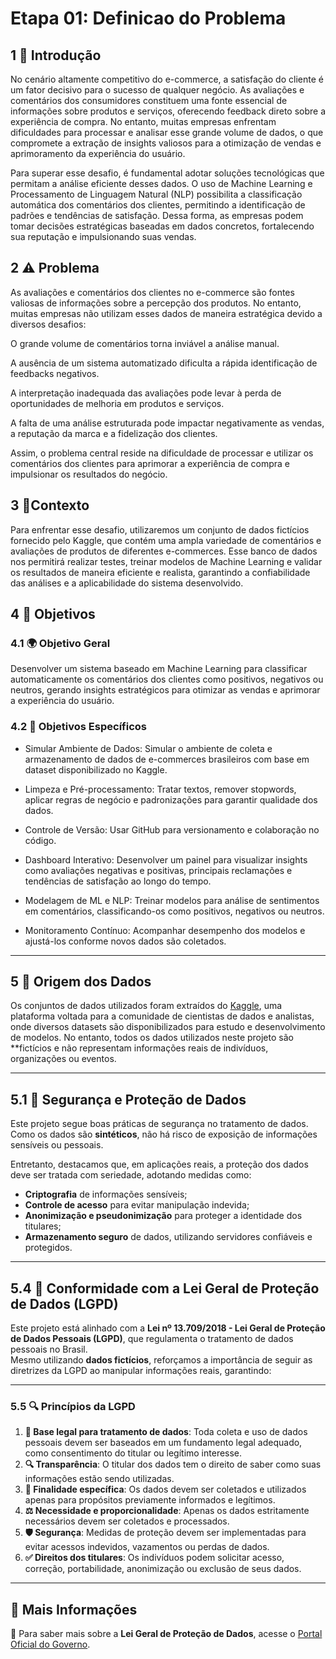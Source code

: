 # Etapa 01: Definicao do Problema

## 1 📖 Introdução 

No cenário altamente competitivo do e-commerce, a satisfação do cliente é um fator decisivo para o sucesso de qualquer negócio. As avaliações e comentários dos consumidores constituem uma fonte essencial de informações sobre produtos e serviços, oferecendo feedback direto sobre a experiência de compra. No entanto, muitas empresas enfrentam dificuldades para processar e analisar esse grande volume de dados, o que compromete a extração de insights valiosos para a otimização de vendas e aprimoramento da experiência do usuário. 

Para superar esse desafio, é fundamental adotar soluções tecnológicas que permitam a análise eficiente desses dados. O uso de Machine Learning e Processamento de Linguagem Natural (NLP) possibilita a classificação automática dos comentários dos clientes, permitindo a identificação de padrões e tendências de satisfação. Dessa forma, as empresas podem tomar decisões estratégicas baseadas em dados concretos, fortalecendo sua reputação e impulsionando suas vendas. 

## 2 ⚠️ Problema 

As avaliações e comentários dos clientes no e-commerce são fontes valiosas de informações sobre a percepção dos produtos. No entanto, muitas empresas não utilizam esses dados de maneira estratégica devido a diversos desafios: 

O grande volume de comentários torna inviável a análise manual. 

A ausência de um sistema automatizado dificulta a rápida identificação de feedbacks negativos. 

A interpretação inadequada das avaliações pode levar à perda de oportunidades de melhoria em produtos e serviços. 

A falta de uma análise estruturada pode impactar negativamente as vendas, a reputação da marca e a fidelização dos clientes. 

Assim, o problema central reside na dificuldade de processar e utilizar os comentários dos clientes para aprimorar a experiência de compra e impulsionar os resultados do negócio. 

## 3 📝Contexto 

Para enfrentar esse desafio, utilizaremos um conjunto de dados fictícios fornecido pelo Kaggle, que contém uma ampla variedade de comentários e avaliações de produtos de diferentes e-commerces. Esse banco de dados nos permitirá realizar testes, treinar modelos de Machine Learning e validar os resultados de maneira eficiente e realista, garantindo a confiabilidade das análises e a aplicabilidade do sistema desenvolvido. 

## 4 🎯 Objetivos 

### 4.1 🌍 Objetivo Geral 

Desenvolver um sistema baseado em Machine Learning para classificar automaticamente os comentários dos clientes como positivos, negativos ou neutros, gerando insights estratégicos para otimizar as vendas e aprimorar a experiência do usuário. 

### 4.2 📍 Objetivos Específicos  

- Simular Ambiente de Dados: 
Simular o ambiente de coleta e armazenamento de dados de e-commerces brasileiros com base em dataset disponibilizado no Kaggle. 

- Limpeza e Pré-processamento: 
Tratar textos, remover stopwords, aplicar regras de negócio e padronizações para garantir qualidade dos dados. 

- Controle de Versão: 
Usar GitHub para versionamento e colaboração no código. 

- Dashboard Interativo: 
Desenvolver um painel para visualizar insights como avaliações negativas e positivas, principais reclamações e tendências de satisfação ao longo do tempo. 

- Modelagem de ML e NLP: 
Treinar modelos para análise de sentimentos em comentários, classificando-os como positivos, negativos ou neutros. 

- Monitoramento Contínuo: 
Acompanhar desempenho dos modelos e ajustá-los conforme novos dados são coletados. 

---
## 5 📌 Origem dos Dados  

Os conjuntos de dados utilizados foram extraídos do [Kaggle](https://www.kaggle.com/), uma plataforma voltada para a comunidade de cientistas de dados e analistas, onde diversos datasets são disponibilizados para estudo e desenvolvimento de modelos. No entanto, todos os dados utilizados neste projeto são **fictícios e não representam informações reais de indivíduos, organizações ou eventos. 

---
## 5.1 🔐 Segurança e Proteção de Dados  

Este projeto segue boas práticas de segurança no tratamento de dados. Como os dados são **sintéticos**, não há risco de exposição de informações sensíveis ou pessoais.  

Entretanto, destacamos que, em aplicações reais, a proteção dos dados deve ser tratada com seriedade, adotando medidas como:  

- **Criptografia** de informações sensíveis;  
- **Controle de acesso** para evitar manipulação indevida;  
- **Anonimização e pseudonimização** para proteger a identidade dos titulares;  
- **Armazenamento seguro** de dados, utilizando servidores confiáveis e protegidos.
 
---
## 5.4 📜 Conformidade com a Lei Geral de Proteção de Dados (LGPD)  

Este projeto está alinhado com a **Lei nº 13.709/2018 - Lei Geral de Proteção de Dados Pessoais (LGPD)**, que regulamenta o tratamento de dados pessoais no Brasil.  
Mesmo utilizando **dados fictícios**, reforçamos a importância de seguir as diretrizes da LGPD ao manipular informações reais, garantindo: 

---
### 5.5 🔍 Princípios da LGPD  

1. **📌 Base legal para tratamento de dados**: Toda coleta e uso de dados pessoais devem ser baseados em um fundamento legal adequado, como consentimento do titular ou legítimo interesse.  
2. **🔍 Transparência**: O titular dos dados tem o direito de saber como suas informações estão sendo utilizadas.  
3. **🎯 Finalidade específica**: Os dados devem ser coletados e utilizados apenas para propósitos previamente informados e legítimos.  
4. **⚖ Necessidade e proporcionalidade**: Apenas os dados estritamente necessários devem ser coletados e processados.  
5. **🛡 Segurança**: Medidas de proteção devem ser implementadas para evitar acessos indevidos, vazamentos ou perdas de dados.  
6. **✅ Direitos dos titulares**: Os indivíduos podem solicitar acesso, correção, portabilidade, anonimização ou exclusão de seus dados.
 
---
## 🔗 Mais Informações  

📌 Para saber mais sobre a **Lei Geral de Proteção de Dados**, acesse o [Portal Oficial do Governo](https://www.gov.br/governodigital/pt-br/lgpd).  
 





 

 
